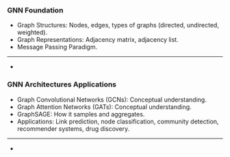 ### GNN Foundation

- Graph Structures: Nodes, edges, types of graphs (directed, undirected, weighted).
- Graph Representations: Adjacency matrix, adjacency list.
- Message Passing Paradigm.
- ---
- 
### GNN Architectures Applications

- Graph Convolutional Networks (GCNs): Conceptual understanding.
- Graph Attention Networks (GATs): Conceptual understanding.
- GraphSAGE: How it samples and aggregates.
- Applications: Link prediction, node classification, community detection, recommender systems, drug discovery.
- ---
- 